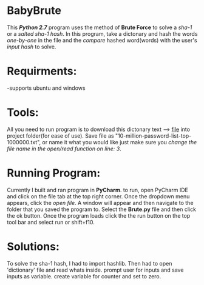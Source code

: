 # BabyBrute

This _**Python 2.7**_ program uses the method of **Brute Force** to solve a _sha-1_ or a _salted sha-1 hash_. In this program, take a dictonary and hash the words _one-by-one_ in the file and the _compare_ hashed word(words) with the user's _input hash_ to solve.  

# Requirments:
  -supports ubuntu and windows

# Tools:
All you need to run program is to download this dictonary text --> [file](https://raw.githubusercontent.com/danielmiessler/SecLists/master/Passwords/Common-Credentials/10-million-password-list-top-1000000.txt) into project folder(for ease of use). Save file as "10-million-password-list-top-1000000.txt", or name it what you would like just make sure you _change the file name in the open/read function on line: 3_. 

# Running Program:
Currently I built and ran program in **PyCharm**. to run, open PyCharm IDE and click on the file tab at the top right corner. Once the dropdown menu appears, click the _open file_. A window will appear and then navigate to the folder that you saved the program to. Select the **Brute.py** file and then click the ok button. Once the program loads click the the run button on the top tool bar and select run or  shift+f10. 

# Solutions:
To solve the sha-1 hash, I had to import hashlib. Then had to open 'dictionary' file and read whats inside. prompt user for inputs and save inputs as variable. create variable for counter and set to zero.  
